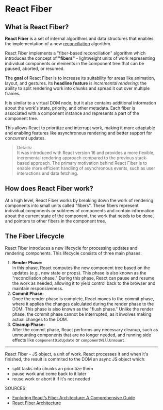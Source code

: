 # React Fiber

## What is React Fiber?

__React Fiber__ is a set of internal algorithms and data structures that enables the implementation of a new [reconciliation](./reconciliation.md) algorithm.

React Fiber implements a "fiber-based reconciliation" algorithm which introduces the concept of __"fibers"__ - lightweight units of work representing individual components or elements in the component tree that can be paused, aborted, or resumed.

The __goal__ of React Fiber is to increase its suitability for areas like animation, layout, and gestures. Its __headline feature__ is _incremental rendering_: the ability to split rendering work into chunks and spread it out over multiple frames.

It is similar to a virtual DOM node, but it also contains additional information about the work's state, priority, and other metadata. Each fiber is associated with a component instance and represents a part of the component tree.

This allows React to prioritize and interrupt work, making it more adaptable and enabling features like asynchronous rendering and better support for concurrent updates.

> Details:  
> It was introduced with React version 16 and provides a more flexible, incremental rendering approach compared to the previous stack-based approach. The primary motivation behind React Fiber is to enable more efficient handling of asynchronous events, such as user interactions and data fetching.

## How does React Fiber work?

At a high level, React Fiber works by breaking down the work of rendering components into small units called "fibers". These fibers represent individual components or subtrees of components and contain information about the current state of the component, the work that needs to be done, and pointers to other fibers in the component tree.

## The Fiber Lifecycle

React Fiber introduces a new lifecycle for processing updates and rendering components. This lifecycle consists of three main phases:

1. __Render Phase:__   
  In this phase, React computes the new component tree based on the updates (e.g., new state or props). This phase is also known as the "reconciliation phase." During this phase, React can pause and resume the work as needed, allowing it to yield control back to the browser and maintain responsiveness.
1. __Commit Phase:__  
  Once the render phase is complete, React moves to the commit phase, where it applies the changes calculated during the render phase to the DOM. This phase is also known as the "flush phase." Unlike the render phase, the commit phase cannot be interrupted, as it involves making actual changes to the DOM.
1. __Cleanup Phase:__  
  After the commit phase, React performs any necessary cleanup, such as unmounting components that are no longer needed, and running side effects like `componentDidUpdate` or `componentWillUnmount`.

---

React Fiber - JS object, a unit of work. React processes it and when it's finished, the result is commited to the DOM
an async JS object which:
- split tasks into chunks an prioritize them
- pause work and come back to it later
- reuse work or abort it if it's not needed 


SOURCES:
- [Exploring React’s Fiber Architecture: A Comprehensive Guide](https://codedamn.com/news/reactjs/react-fiber-architecture)
- [React Fiber Architecture](https://github.com/acdlite/react-fiber-architecture)